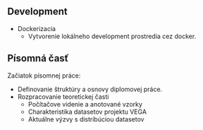 ## Development
- Dockerizacia
  - Vytvorenie lokálneho development prostredia cez docker.

## Písomná časť
Začiatok písomnej práce:
  - Definovanie štruktúry a osnovy diplomovej práce.
  - Rozpracovanie teoretickej časti
    - Počítačove videnie a anotované vzorky
    - Charakteristika datasetov projektu VEGA
    - Aktuálne výzvy s distribúciou datasetov
